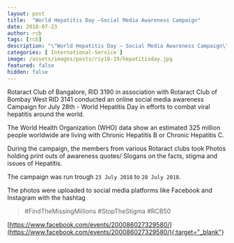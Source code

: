 ```yaml
---
layout: post
title:  "World Hepatitis Day –Social Media Awareness Campaign"
date: 2018-07-23
author: rcb
tags: [rcb]
description: "\"World Hepatitis Day – Social Media Awareness Campaign\" aimed to spread Awareness and combat viral Hepatitis around the world."
categories: [ International-Service ]
image: /assets/images/posts/riy18-19/hepatitisday.jpg
featured: false
hidden: false
---
```


Rotaract Club of Bangalore, RID 3190 in association with Rotaract Club of Bombay West RID 3141 conducted an online social media awareness Campaign for July 28th - World Hepatitis Day in efforts to combat viral hepatitis around the world.

The World Health Organization (WHO) data show an estimated 325 million people worldwide are living with Chronic Hepatitis B or Chronic Hepatitis C.

During the campaign, the members from various Rotaract clubs took Photos holding print outs of awareness quotes/  Slogans on the facts, stigma and issues of Hepatitis. 

The campaign was run trough `23 July 2018` to `28 July 2018`.

The photos were uploaded to social media platforms like Facebook and Instagram with the hashtag 

> #FindTheMissingMillions #StopTheStigma #RCB50

[https://www.facebook.com/events/200086027329580/](https://www.facebook.com/events/200086027329580/){:target="_blank"}

